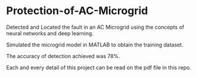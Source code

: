 # Protection-of-AC-Microgrid

Detected and Located the fault in an AC Microgrid using the concepts of neural networks and deep learning.

Simulated the microgrid model in MATLAB to obtain the training dataset.

The accuracy of detection achieved was 78%.

Each and every detail of this project can be read on the pdf file in this repo.
